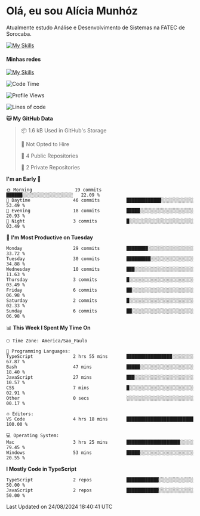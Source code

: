 # Olá, eu sou Alícia Munhóz

<p>Atualmente estudo Análise e Desenvolvimento de Sistemas na FATEC de Sorocaba.</p>

[![My Skills](https://skillicons.dev/icons?i=html,css,js,nodejs,ts)](https://skillicons.dev)

#### Minhas redes
[![My Skills](https://skillicons.dev/icons?i=linkedin)](https://www.linkedin.com/in/aliciamunhozfrancodecamargo/)

<!--START_SECTION:waka-->
![Code Time](http://img.shields.io/badge/Code%20Time-3%20hrs%2052%20mins-blue)

![Profile Views](http://img.shields.io/badge/Profile%20Views-138-blue)

![Lines of code](https://img.shields.io/badge/From%20Hello%20World%20I%27ve%20Written-13.8%20thousand%20lines%20of%20code-blue)

**🐱 My GitHub Data** 

> 📦 1.6 kB Used in GitHub's Storage 
 > 
> 🚫 Not Opted to Hire
 > 
> 📜 4 Public Repositories 
 > 
> 🔑 2 Private Repositories 
 > 
**I'm an Early 🐤** 

```text
🌞 Morning                19 commits          ██████░░░░░░░░░░░░░░░░░░░   22.09 % 
🌆 Daytime                46 commits          █████████████░░░░░░░░░░░░   53.49 % 
🌃 Evening                18 commits          █████░░░░░░░░░░░░░░░░░░░░   20.93 % 
🌙 Night                  3 commits           █░░░░░░░░░░░░░░░░░░░░░░░░   03.49 % 
```
📅 **I'm Most Productive on Tuesday** 

```text
Monday                   29 commits          ████████░░░░░░░░░░░░░░░░░   33.72 % 
Tuesday                  30 commits          █████████░░░░░░░░░░░░░░░░   34.88 % 
Wednesday                10 commits          ███░░░░░░░░░░░░░░░░░░░░░░   11.63 % 
Thursday                 3 commits           █░░░░░░░░░░░░░░░░░░░░░░░░   03.49 % 
Friday                   6 commits           ██░░░░░░░░░░░░░░░░░░░░░░░   06.98 % 
Saturday                 2 commits           █░░░░░░░░░░░░░░░░░░░░░░░░   02.33 % 
Sunday                   6 commits           ██░░░░░░░░░░░░░░░░░░░░░░░   06.98 % 
```


📊 **This Week I Spent My Time On** 

```text
🕑︎ Time Zone: America/Sao_Paulo

💬 Programming Languages: 
TypeScript               2 hrs 55 mins       █████████████████░░░░░░░░   67.87 % 
Bash                     47 mins             █████░░░░░░░░░░░░░░░░░░░░   18.40 % 
JavaScript               27 mins             ███░░░░░░░░░░░░░░░░░░░░░░   10.57 % 
CSS                      7 mins              █░░░░░░░░░░░░░░░░░░░░░░░░   02.91 % 
Other                    0 secs              ░░░░░░░░░░░░░░░░░░░░░░░░░   00.17 % 

🔥 Editors: 
VS Code                  4 hrs 18 mins       █████████████████████████   100.00 % 

💻 Operating System: 
Mac                      3 hrs 25 mins       ████████████████████░░░░░   79.45 % 
Windows                  53 mins             █████░░░░░░░░░░░░░░░░░░░░   20.55 % 
```

**I Mostly Code in TypeScript** 

```text
TypeScript               2 repos             ████████████░░░░░░░░░░░░░   50.00 % 
JavaScript               2 repos             ████████████░░░░░░░░░░░░░   50.00 % 
```




 Last Updated on 24/08/2024 18:40:41 UTC
<!--END_SECTION:waka-->

